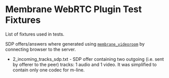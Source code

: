 # Membrane WebRTC Plugin Test Fixtures

List of fixtures used in tests.

SDP offers/answers where generated using [`membrane_videoroom`](https://github.com/membraneframework/membrane_videoroom)
by connecting browser to the server. 

* 2_incoming_tracks_sdp.txt - SDP offer containing two outgoing (i.e. sent by offerer to the peer) tracks:
1 audio and 1 video. It was simplified to contain only one codec for m-line.